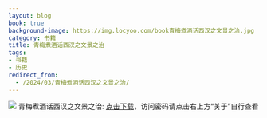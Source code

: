 ```yaml
---
layout: blog
book: true
background-image: https://img.locyoo.com/book青梅煮酒话西汉之文景之治.jpg
category: 书籍
title: 青梅煮酒话西汉之文景之治
tags:
- 书籍
- 历史
redirect_from:
  - /2024/03/青梅煮酒话西汉之文景之治/
---
```

![](https://img.locyoo.com/book青梅煮酒话西汉之文景之治.jpg)
青梅煮酒话西汉之文景之治: <a name = "ref1" href="https://url18.ctfile.com/f/50983618-1380049141-30ec85?p=3619">点击下载</a>，访问密码请点击右上方“关于”自行查看